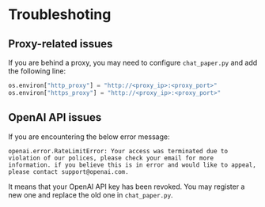 # Troubleshoting
## Proxy-related issues
If you are behind a proxy, you may need to configure `chat_paper.py` and add the following line:

```python
os.environ["http_proxy"] = "http://<proxy_ip>:<proxy_port>" 
os.environ["https_proxy"] = "http://<proxy_ip>:<proxy_port>"
```

## OpenAI API issues
If you are encountering the below error message:
```
openai.error.RateLimitError: Your access was terminated due to violation of our polices, please check your email for more information. if you believe this is in error and would like to appeal, please contact support@openai.com.
```
It means that your OpenAI API key has been revoked. You may register a new one and replace the old one in `chat_paper.py`.